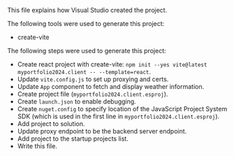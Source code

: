 This file explains how Visual Studio created the project.

The following tools were used to generate this project:
- create-vite

The following steps were used to generate this project:
- Create react project with create-vite: `npm init --yes vite@latest myportfolio2024.client -- --template=react`.
- Update `vite.config.js` to set up proxying and certs.
- Update `App` component to fetch and display weather information.
- Create project file (`myportfolio2024.client.esproj`).
- Create `launch.json` to enable debugging.
- Create `nuget.config` to specify location of the JavaScript Project System SDK (which is used in the first line in `myportfolio2024.client.esproj`).
- Add project to solution.
- Update proxy endpoint to be the backend server endpoint.
- Add project to the startup projects list.
- Write this file.
